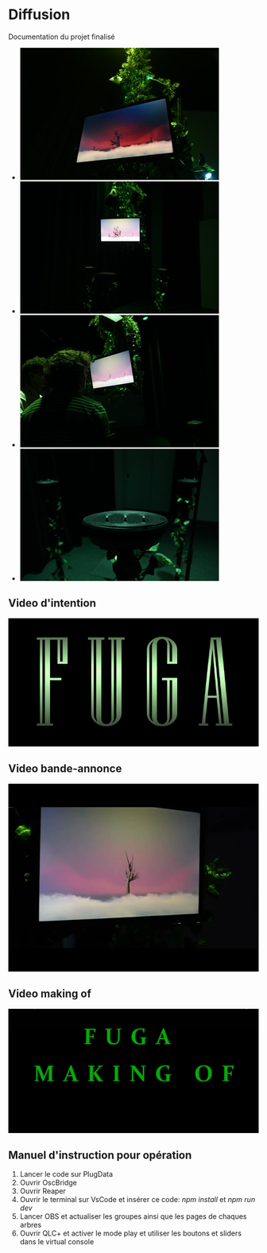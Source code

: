 # Diffusion

Documentation du projet finalisé 

* ![écran1](../50_diffusion/ecran1.jpg)
* ![face](../50_diffusion/face.jpg)
* ![haut](../50_diffusion/haut.jpg)
* ![support](../50_diffusion/support.jpg)


## Video d'intention
 [![Vidéo explicative](../Assets/Images/synopsis/miniature-intention.png)](https://youtu.be/rhUf4A05L-w)

## Video bande-annonce
 [![Vidéo promotionnel](../50_diffusion/fuga-teaser.jpg)](https://youtu.be/Akxtp_6DiVc)

## Video making of 
 [![Vidéo making-of](../50_diffusion/making-off-miniature.PNG)](https://youtu.be/vc4ROoVuDpA)


## Manuel d'instruction pour opération

1. Lancer le code sur PlugData
2. Ouvrir OscBridge
3. Ouvrir Reaper
4. Ouvrir le terminal sur VsCode et insérer ce code: *npm install* et *npm run dev*
5. Lancer OBS et actualiser les groupes ainsi que les pages de chaques arbres
6. Ouvrir QLC+ et activer le mode play et utiliser les boutons et sliders dans le virtual console
